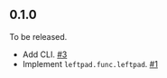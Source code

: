 0.1.0
------

To be released.

- Add CLI. [#3]
- Implement `leftpad.func.leftpad`. [#1][#2]

[#1]: https://github.com/admire93/pyleftpad/issues/1
[#2]: https://github.com/admire93/pyleftpad/pull/2
[#3]: https://github.com/admire93/pyleftpad/issues/3
